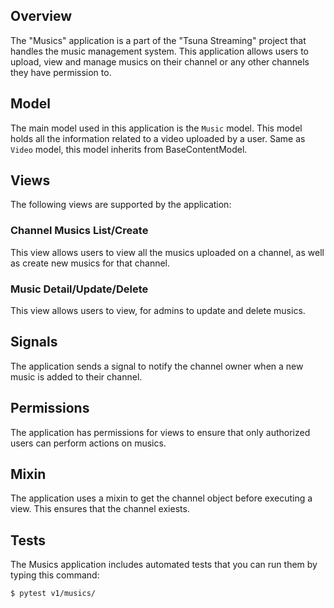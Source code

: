 ## Overview
The "Musics" application is a part of the "Tsuna Streaming" project that handles the music management system. This application allows users to upload, view and manage musics on their channel or any other channels they have permission to. 

## Model
The main model used in this application is the `Music` model. This model holds all the information related to a video uploaded by a user. 
Same as `Video` model, this model inherits from BaseContentModel.

## Views
The following views are supported by the application:

### Channel Musics List/Create
This view allows users to view all the musics uploaded on a channel, as well as create new musics for that channel.

### Music Detail/Update/Delete
This view allows users to view, for admins to update and delete musics.

## Signals
The application sends a signal to notify the channel owner when a new music is added to their channel.

## Permissions
The application has permissions for views to ensure that only authorized users can perform actions on musics.

## Mixin
The application uses a mixin to get the channel object before executing a view. This ensures that the channel exiests.


## Tests
The Musics application includes automated tests that you can run them by typing this command:

```
$ pytest v1/musics/
``` 